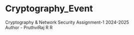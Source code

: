 # Cryptography_Event
Cryptography &amp; Network Security Assignment-1 2024-2025
<br>
Author - PruthviRaj R R


